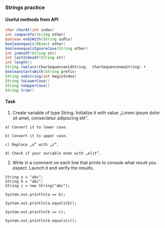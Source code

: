 ### Strings practice

#### Useful methods from API
```java
char charAt(int index)
int compareTo(String other)
boolean endsWith(String suﬀix)
booleanequals(Object other)
booleanequalsIgnoreCase(String other)
int indexOf(String str)
int lastIndexOf(String str)
int length()
String replace(CharSequenceoldString,  CharSequencenewString) •
booleanstartsWith(String prefix)
String substring(int beginIndex)
String toLowerCase()
String toUpperCase()
String trim()
```


#### Task

1. Create variable of type String.
Initialize it with value
„Lorem ipsum dolor sit amet, consectetur adipiscing elit”.
```
a) Convert it to lower case.

b) Convert it to upper case.

c) Replace „o” with „z”.

d) Check if your variable ends with „elit”.
```

2. Write in a comment on each line
that prints to console what result you expect.
Launch it and verify the results.
```
String a = "abc";
String b = "abc";
String c = new String("abc");

System.out.println(a == b);

System.out.println(a.equals(b));

System.out.println(b == c);

System.out.println(b.equals(c));
```

